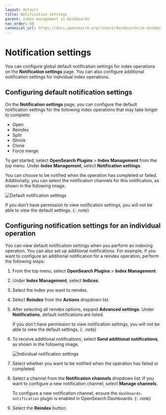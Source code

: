 ```yaml
---
layout: default
title: Notification settings
parent: Index management in Dashboards
nav_order: 60
canonical_url: https://docs.opensearch.org/latest/dashboards/im-dashboards/notifications/
---
```


# Notification settings

You can configure global default notification settings for index operations on the **Notification settings** page. You can also configure additional notification settings for individual index operations.

## Configuring default notification settings

On the **Notification settings** page, you can configure the default notification settings for the following index operations that may take longer to complete:

- Open
- Reindex
- Split
- Shrink
- Clone
- Force merge

To get started, select **OpenSearch Plugins** > **Index Management** from the top menu. Under **Index Management**, select **Notification settings**.

You can choose to be notified when the operation has completed or failed. Additionally, you can select the notification channels for this notification, as shown in the following image.

![Default notification settings]({{site.url}}{{site.baseurl}}/images/admin-ui-index/notifications.png)

If you don't have permission to view notification settings, you will not be able to view the default settings. 
{: .note}

## Configuring notification settings for an individual operation

You can view default notification settings when you perform an indexing operation. You can also set up additional notifications. For example, if you want to configure an additional notification for a reindex operation, perform the following steps:

1. From the top menu, select **OpenSearch Plugins** > **Index Management**.

1. Under **Index Management**, select **Indices**.

1. Select the index you want to reindex.

1. Select **Reindex** from the **Actions** dropdown list.

1. After selecting all reindex options, expand **Advanced settings**. Under **Notifications**, default notifications are listed. 
    
    If you don't have permission to view notification settings, you will not be able to view the default settings. 
    {: .note}

1. To receive additional notifications, select **Send additional notifications**, as shown in the following image.

    ![Individual notification settings]({{site.url}}{{site.baseurl}}/images/admin-ui-index/notifications-individual.png)

1. Select whether you want to be notified when the operation has failed or completed.

1. Select a channel from the **Notification channels** dropdown list. If you want to configure a new notification channel, select **Manage channels**.
    
    To configure a new notification channel, ensure the `dashboards-notification` plugin is enabled in OpenSearch Dashboards. 
    {: .note}
    
1. Select the **Reindex** button.
